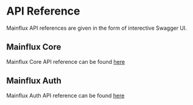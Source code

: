 # API Reference
Mainflux API references are given in the form of interective Swagger UI.

## Mainflux Core
Mainflux Core API reference can be found [here](http://mainflux.io:8080?url=https://raw.githubusercontent.com/mainflux/mainflux-core/master/docs/swagger.yaml)

## Mainflux Auth
Mainflux Auth API reference can be found [here](http://mainflux.io:8080?url=https://raw.githubusercontent.com/mainflux/mainflux-auth/master/docs/swagger.yaml)
